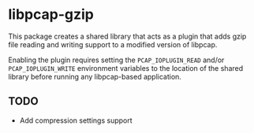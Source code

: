 libpcap-gzip
============

This package creates a shared library that acts as a plugin that
adds gzip file reading and writing support to a modified version
of libpcap.

Enabling the plugin requires setting the `PCAP_IOPLUGIN_READ`
and/or `PCAP_IOPLUGIN_WRITE` environment variables to the location
of the shared library before running any libpcap-based application.

TODO
----

- Add compression settings support
